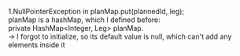 1.NullPointerException in planMap.put(plannedId, leg);  
planMap is a hashMap, which I defined before:  
private HashMap<Integer, Leg> planMap.  
-> I forgot to initialize, so its default value is null, which can't add any elements inside it
